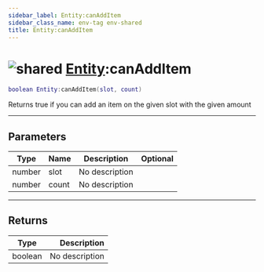 ```yaml
---
sidebar_label: Entity:canAddItem
sidebar_class_name: env-tag env-shared
title: Entity:canAddItem
---
```


# <img src='/img/wiki/shared.png' alt='shared' data-tag='env-tag' /> [Entity](../entity/README.md):canAddItem

```lua
boolean Entity:canAddItem(slot, count)
```

Returns true if you can add an item on the given slot with the given amount<br/>

-----------------
## Parameters

| Type   | Name | Description | Optional |
| ------ | ---- | ----------- | -------: |
| number | slot | No description |   |
| number | count | No description |   |

-----------------
## Returns

| Type   | Description |
| ------ | ----------: |
| boolean | No description |

